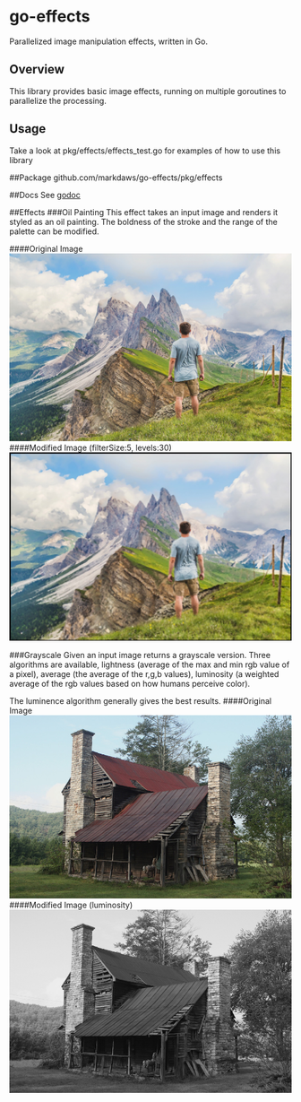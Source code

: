 # go-effects
Parallelized image manipulation effects, written in Go.

## Overview
This library provides basic image effects, running on multiple goroutines to parallelize the processing.

## Usage
Take a look at pkg/effects/effects_test.go for examples of how to use this library

##Package
github.com/markdaws/go-effects/pkg/effects

##Docs
See [godoc](https://godoc.org/github.com/markdaws/go-effects/pkg/effects)

##Effects
###Oil Painting
This effect takes an input image and renders it styled as an oil painting. The boldness of the stroke and the range of the palette can be modified.

####Original Image
![](examples/mountain.jpg)
####Modified Image (filterSize:5, levels:30)
![](examples/mountain-oil-15-30.jpg)

###Grayscale
Given an input image returns a grayscale version. Three algorithms are available, lightness (average of the max and min rgb value of a pixel), average (the average of the r,g,b values), luminosity (a weighted average of the rgb values based on how humans perceive color).

The luminence algorithm generally gives the best results.
####Original Image
![](examples/cabin.jpg)
####Modified Image (luminosity)
![](examples/cabin-gray-luminosity.png)
